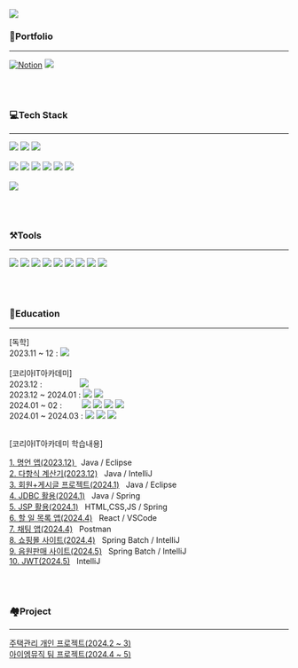 
<img src="https://capsule-render.vercel.app/api?type=Waving&color=timeAuto&height=300&section=header&text=Youhyun%20Won&fontSize=90" />


### 📂Portfolio
<hr>

<div>
 <a href="https://ahead-addition-51b.notion.site/Youhyun-Won-7a0c476ab6b844ee92f9c8be01ac1a6c?pvs=4">
<img src="https://camo.githubusercontent.com/1c62188f3c05d57c207007eaded9d630cf1c1c9aceb101cbe354c625955b1df1/68747470733a2f2f696d672e736869656c64732e696f2f62616467652f4e6f74696f6e2d6439643964392e7376673f7374796c653d666c6174266c6f676f3d4e6f74696f6e266c6f676f436f6c6f723d626c61636b" alt="Notion" data-canonical-src="https://img.shields.io/badge/Notion-d9d9d9.svg?style=flat&amp;logo=Notion&amp;logoColor=white" style="max-width: 100%;"></a>
<a href="https://velog.io/@yhwit30/series"><img src="https://img.shields.io/badge/Velog-20C997?style=flat-square&logo=velog&logoColor=white"/></a>
</div>

<br/><br/>



### 💻Tech Stack
<hr>

<div>
<img src="https://img.shields.io/badge/java-007396?style=flat-square&logo=java&logoColor=white"/>
<img src="https://img.shields.io/badge/Python-3776AB?style=flat-square&logo=Python&logoColor=white"/>
<img src="https://img.shields.io/badge/C-A8B9CC?style=flat-square&logo=C&logoColor=white"/>
<br/>  <br/>
<img src="https://img.shields.io/badge/HTML5-E34F26?style=flat-square&logo=html5&logoColor=white"/>
<img src="https://img.shields.io/badge/JavaScript-F7DF1E?style=flat-square&logo=javascript&logoColor=black"/>
<img src="https://img.shields.io/badge/jQuery-0769AD?style=flat-square&logo=jQuery&logoColor=white"/>
<img src="https://img.shields.io/badge/Tailwind CSS-06B6D4?style=flat-square&logo=Tailwind CSS&logoColor=white"/>
<img src="https://img.shields.io/badge/React-61DAFB?style=flat-square&logo=React&logoColor=black"/>
<img src="https://img.shields.io/badge/Selenium-43B02A?style=flat-square&logo=Selenium&logoColor=white"/>
<br/><br/>
<img src="https://img.shields.io/badge/MySQL-4479A1?style=flat-square&logo=MySQL&logoColor=white"/>
</div>


<br/><br/>




### ⚒️Tools
<hr>
<div>
<img src="https://img.shields.io/badge/Spring-6DB33F?style=flat-square&logo=Spring&logoColor=white"/>
<img src="https://img.shields.io/badge/eclipseide-2C2255.svg?style=flat&amp;logo=eclipseide&amp;logoColor=white">
<img src="https://img.shields.io/badge/Git-F05032?style=flat-square&logo=git&logoColor=white"/>
<img src="https://img.shields.io/badge/GitHub-181717?style=flat-square&logo=GitHub&logoColor=white"/>
<img src="https://img.shields.io/badge/Postman-FF6C37?style=flat-square&logo=Postman&logoColor=white"/>
<img src="https://img.shields.io/badge/Visual Studio Code-007ACC?style=flat-square&logo=Visual Studio Code&logoColor=white"/>
<img src="https://img.shields.io/badge/figma-1b024f?style=flat&amp;logo=figma&amp;logoColor=white">
 <img src="https://img.shields.io/badge/Next.js-000000?style=flat-square&logo=Next.js&logoColor=white"/>
<img src="https://img.shields.io/badge/Node.js-339933?style=flat-square&logo=Node.js&logoColor=white"/>
</div>

<br/><br/>



### 🎒Education
<hr>
[독학]
<br/>
<div>
2023.11 ~ 12 : 
<img src="https://img.shields.io/badge/C-A8B9CC?style=flat-square&logo=C&logoColor=white"/>
</div>

<br/>
[코리아IT아카데미]
<br/>
<div>
2023.12 : &emsp;&emsp;&emsp;&emsp;&nbsp;
<img src="https://img.shields.io/badge/Python-3776AB?style=flat-square&logo=Python&logoColor=white"/>
</div>



<div>
2023.12 ~ 2024.01 :
<img src="https://img.shields.io/badge/java-007396?style=flat-square&logo=java&logoColor=white"/> <img src="https://img.shields.io/badge/Spring-6DB33F?style=flat-square&logo=Spring&logoColor=white"/>
</div>
<div>
2024.01 ~ 02 : &emsp;&emsp;
<img src="https://img.shields.io/badge/MySQL-4479A1?style=flat-square&logo=MySQL&logoColor=white"/> <img src="https://img.shields.io/badge/HTML5-E34F26?style=flat-square&logo=html5&logoColor=white"/> <img src="https://img.shields.io/badge/JavaScript-F7DF1E?style=flat-square&logo=javascript&logoColor=black"/>  <img src="https://img.shields.io/badge/Selenium-43B02A?style=flat-square&logo=Selenium&logoColor=white"/>
</div>
<div>
2024.01 ~ 2024.03 :
 <img src="https://img.shields.io/badge/Next.js-000000?style=flat-square&logo=Next.js&logoColor=white"/> <img src="https://img.shields.io/badge/Node.js-339933?style=flat-square&logo=Node.js&logoColor=white"/> <img src="https://img.shields.io/badge/React-61DAFB?style=flat-square&logo=React&logoColor=black"/> 
</div>

<br/>

[코리아IT아카데미 학습내용]

<div>
<a href="https://github.com/yhwit30/wise_saying_2023_12">1. 명언 앱(2023.12) </a>  &nbsp; Java / Eclipse
<br/>
<a href="https://github.com/yhwit30/polynomial_cal_23_12">2. 다항식 계산기(2023.12)</a>  &nbsp; Java / IntelliJ
<br/>
<a href="https://github.com/yhwit30/23_12_AM_backup">3. 회원+게시글 프로젝트(2024.1)</a>  &nbsp; Java / Eclipse
<br/>
<a href="https://github.com/yhwit30/24_01_JDBC_AM">4. JDBC 활용(2024.1)</a>  &nbsp; Java / Spring
<br/>
<a href="https://github.com/yhwit30/JSP_AM_2024_01">5. JSP 활용(2024.1)</a>  &nbsp; HTML,CSS,JS / Spring
<br/>
<a href="https://github.com/yhwit30/nextJs_project">6. 할 일 목록 앱(2024.4)</a>  &nbsp; React / VSCode
<br/>
<a href="https://github.com/yhwit30/chat_app_24_04">7. 채팅 앱(2024.4)</a> &nbsp; Postman
<br/>
<a href="https://github.com/yhwit30/batch_ex_24_04">8. 쇼핑몰 사이트(2024.4)</a> &nbsp; Spring Batch / IntelliJ
<br/>
<a href="https://github.com/yhwit30/acc_app_2024_04">9. 음원판매 사이트(2024.5)</a> &nbsp; Spring Batch / IntelliJ
<br>
<a href="https://github.com/yhwit30/JWT_2024_05">10. JWT(2024.5)</a> &nbsp; IntelliJ
</div>

<br/><br/>
### 🏘️Project
<hr>
<div>
<a href="https://github.com/yhwit30/demo_project_2024_1">주택관리 개인 프로젝트(2024.2 ~ 3)</a>
<br>
<a href="https://github.com/yhwit30/IMMusic_project">아이엠뮤직 팀 프로젝트(2024.4 ~ 5)</a>
</div>
